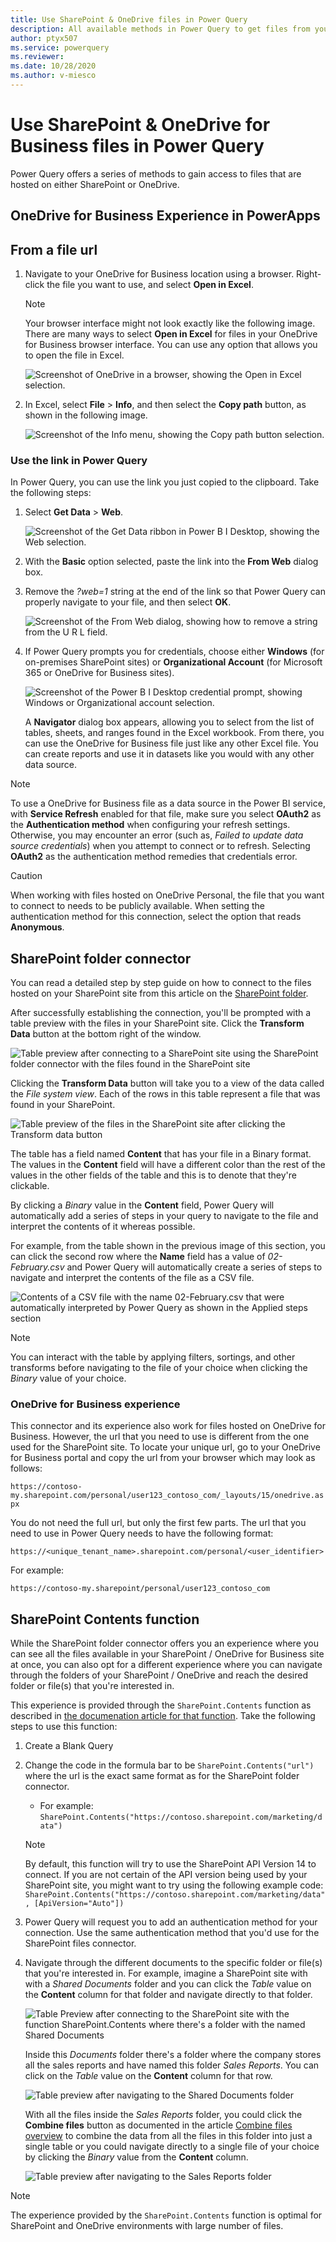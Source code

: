 ```yaml
---
title: Use SharePoint & OneDrive files in Power Query
description: All available methods in Power Query to get files from your SharePoint or OneDrive accounts.
author: ptyx507
ms.service: powerquery
ms.reviewer: 
ms.date: 10/28/2020
ms.author: v-miesco
---
```


# Use SharePoint & OneDrive for Business files in Power Query

Power Query offers a series of methods to gain access to files that are hosted on either SharePoint or OneDrive.

## OneDrive for Business Experience in PowerApps

## From a file url

1. Navigate to your OneDrive for Business location using a browser. Right-click the file you want to use, and select **Open in Excel**.
   
   > [!NOTE]
   > Your browser interface might not look exactly like the following image. There are many ways to select **Open in Excel** for files in your OneDrive for Business browser interface. You can use any option that allows you to open the file in Excel.
   
   ![Screenshot of OneDrive in a browser, showing the Open in Excel selection.](images/odb-links_02.png)

2. In Excel, select **File** > **Info**, and then select the **Copy path** button, as shown in the following image.
   
   ![Screenshot of the Info menu, showing the Copy path button selection.](images/onedrive-copy-path.png)

### Use the link in Power Query
In Power Query, you can use the link you just copied to the clipboard. Take the following steps:

1. Select **Get Data** > **Web**.
   
   ![Screenshot of the Get Data ribbon in Power B I Desktop, showing the Web selection.](images/power-bi-web-link-onedrive.png)

2. With the **Basic** option selected, paste the link into the **From Web** dialog box.
3. Remove the *?web=1* string at the end of the link so that Power Query can properly navigate to your file, and then select **OK**.
   
    ![Screenshot of the From Web dialog, showing how to remove a string from the U R L field.](images/power-bi-web-link-confirmation.png) 
4. If Power Query prompts you for credentials, choose either **Windows** (for on-premises SharePoint sites) or **Organizational Account** (for Microsoft 365 or OneDrive for Business sites).
   
   ![Screenshot of the Power B I Desktop credential prompt, showing Windows or Organizational account selection.](images/odb-links_06.png)

   A **Navigator** dialog box appears, allowing you to select from the list of tables, sheets, and ranges found in the Excel workbook. From there, you can use the OneDrive for Business file just like any other Excel file. You can create reports and use it in datasets like you would with any other data source.

> [!NOTE]
> To use a OneDrive for Business file as a data source in the Power BI service, with **Service Refresh** enabled for that file, make sure you select **OAuth2** as the **Authentication method** when configuring your refresh settings. Otherwise, you may encounter an error (such as, *Failed to update data source credentials*) when you attempt to connect or to refresh. Selecting **OAuth2** as the authentication method remedies that credentials error.

>[!CAUTION]
>When working with files hosted on OneDrive Personal, the file that you want to connect to needs to be publicly available. When setting the authentication method for this connection, select the option that reads **Anonymous**.

## SharePoint folder connector

You can read a detailed step by step guide on how to connect to the files hosted on your SharePoint site from this article on the [SharePoint folder](connectors/sharepointfolder#connect-to-a-sharepoint-folder.md).

After successfully establishing the connection, you'll be prompted with a table preview with  the files in your SharePoint site. Click the **Transform Data** button at the bottom right of the window.

![Table preview after connecting to a SharePoint site using the SharePoint folder connector with the files found in the SharePoint site](images/sp-folder-preview.png)

Clicking the **Transform Data** button will take you to a view of the data called the *File system view*. Each of the rows in this table represent a file that was found in your SharePoint.

![Table preview of the files in the SharePoint site after clicking the Transform data button](images/sp-transform-data-me.png)

The table has a field named **Content** that has your file in a Binary format. The values in the **Content** field will have a different color than the rest of the values in the other fields of the table and this is to denote that they're clickable.

By clicking a *Binary* value in the **Content** field, Power Query will automatically add a series of steps in your query to navigate to the file and interpret the contents of it whereas possible.

For example, from the table shown in the previous image of this section, you can click the second row where the **Name** field has a value of *02-February.csv* and Power Query will automatically create a series of steps to navigate and interpret the contents of the file as a CSV file.

![Contents of a CSV file with the name 02-February.csv that were automatically interpreted by Power Query as shown in the Applied steps section](images/sp-file-preview-me.png)

>[!NOTE]
>You can interact with the table by applying filters, sortings, and other transforms before navigating to the file of your choice when clicking the *Binary* value of your choice.

### OneDrive for Business experience

This connector and its experience also work for files hosted on OneDrive for Business.
However, the url that you need to use is different from the one used for the SharePoint site. To locate your unique url, go to your OneDrive for Business portal and copy the url from your browser which may look as follows:

`https://contoso-my.sharepoint.com/personal/user123_contoso_com/_layouts/15/onedrive.aspx`

You do not need the full url, but only the first few parts. The url that you need to use in Power Query needs to have the following format:

`https://<unique_tenant_name>.sharepoint.com/personal/<user_identifier>`

For example:

`https://contoso-my.sharepoint/personal/user123_contoso_com`

## SharePoint Contents function

While the SharePoint folder connector offers you an experience where you can see all the files available in your SharePoint / OneDrive for Business site at once, you can also opt for a different experience where you can navigate through the folders of your SharePoint / OneDrive and reach the desired folder or file(s) that you're interested in.

This experience is provided through the `SharePoint.Contents` function as described in [the documenation article for that function](https://docs.microsoft.com/powerquery-m/sharepoint-contents). Take the following steps to use this function:

1. Create a Blank Query
2. Change the code in the formula bar to be `SharePoint.Contents("url")` where the url is the exact same format as for the SharePoint folder connector. 
    * For example:  `SharePoint.Contents("https://contoso.sharepoint.com/marketing/data")`
   >[!NOTE]
   >By default, this function will try to use the SharePoint API Version 14 to connect. If you are not certain of the API version being used by your SharePoint site, you might want to try using the following example code: `SharePoint.Contents("https://contoso.sharepoint.com/marketing/data", [ApiVersion="Auto"])`
3. Power Query will request you to add an authentication method for your connection. Use the same authentication method that you'd use for the SharePoint files connector.
4. Navigate through the different documents to the specific folder or file(s) that you're interested in.
    For example, imagine a SharePoint site with with a *Shared Documents* folder and you can click the *Table* value on the **Content** column for that folder and navigate directly to that folder.

    ![Table Preview after connecting to the SharePoint site with the function SharePoint.Contents where there's a folder with the named Shared Documents](images/sp-navigate-level-1-me.png)

    Inside this *Documents* folder there's a folder where the company stores all the sales reports and have named this folder *Sales Reports*. You can click on the *Table* value on the **Content** column for that row.

    ![Table preview after navigating to the Shared Documents folder](images/sp-navigate-level-2-me.png)


    With all the files inside the *Sales Reports* folder, you could click the **Combine files** button as documented in the article [Combine files overview](combine-files-overview.md) to combine the data from all the files in this folder into just a single table or you could navigate directly to a single file of your choice by clicking the *Binary* value from the **Content** column.

     ![Table preview after navigating to the Sales Reports folder](images/sp-navigate-level-3-me.png)

>[!NOTE]
> The experience provided by the `SharePoint.Contents` function is optimal for SharePoint and OneDrive environments with large number of files.